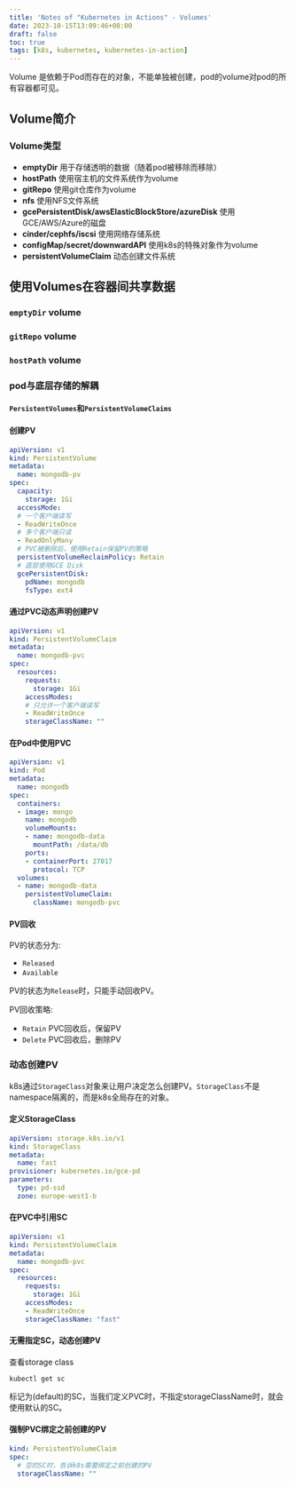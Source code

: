 ```yaml
---
title: 'Notes of "Kubernetes in Actions" - Volumes'
date: 2023-10-15T13:09:46+08:00
draft: false
toc: true
tags: [k8s, kubernetes, kubernetes-in-action]
---
```


Volume 是依赖于Pod而存在的对象，不能单独被创建，pod的volume对pod的所有容器都可见。

## Volume简介

### Volume类型

* **emptyDir** 用于存储透明的数据（随着pod被移除而移除）
* **hostPath** 使用宿主机的文件系统作为volume
* **gitRepo** 使用git仓库作为volume
* **nfs** 使用NFS文件系统
* **gcePersistentDisk/awsElasticBlockStore/azureDisk** 使用GCE/AWS/Azure的磁盘
* **cinder/cephfs/iscsi** 使用网络存储系统
* **configMap/secret/downwardAPI** 使用k8s的特殊对象作为volume
* **persistentVolumeClaim** 动态创建文件系统

## 使用Volumes在容器间共享数据

### `emptyDir` volume

### `gitRepo` volume

### `hostPath` volume

### pod与底层存储的解耦

#### `PersistentVolumes`和`PersistentVolumeClaims`

#### 创建PV

```yaml
apiVersion: v1
kind: PersistentVolume
metadata:
  name: mongodb-pv
spec:
  capacity:
    storage: 1Gi
  accessMode:
  # 一个客户端读写
  - ReadWriteOnce
  # 多个客户端只读
  - ReadOnlyMany
  # PVC被删除后，使用Retain保留PV的策略
  persistentVolumeReclaimPolicy: Retain
  # 底层使用GCE Disk
  gcePersistentDisk:
    pdName: mongodb
    fsType: ext4
```

#### 通过PVC动态声明创建PV

```yaml
apiVersion: v1
kind: PersistentVolumeClaim
metadata:
  name: mongodb-pvc
spec:
  resources:
    requests:
      storage: 1Gi
    accessModes:
    # 只允许一个客户端读写
    - ReadWriteOnce
    storageClassName: ""
```

#### 在Pod中使用PVC

```yaml
apiVersion: v1
kind: Pod
metadata:
  name: mongodb
spec:
  containers:
  - image: mongo
    name: mongodb
    volumeMounts:
    - name: mongodb-data
      mountPath: /data/db
    ports:
    - containerPort: 27017
      protocol: TCP
  volumes:
  - name: mongodb-data
    persistentVolumeClaim:
      className: mongodb-pvc
```

#### PV回收

PV的状态分为:

* `Released`
* `Available`

PV的状态为`Release`时，只能手动回收PV。

PV回收策略:

* `Retain` PVC回收后，保留PV
* `Delete` PVC回收后，删除PV

### 动态创建PV

k8s通过`StorageClass`对象来让用户决定怎么创建PV。`StorageClass`不是namespace隔离的，而是k8s全局存在的对象。

#### 定义StorageClass

```yaml
apiVersion: storage.k8s.io/v1
kind: StorageClass
metadata:
  name: fast
provisioner: kubernetes.io/gce-pd
parameters:
  type: pd-ssd
  zone: europe-west1-b
```

#### 在PVC中引用SC

```yaml
apiVersion: v1
kind: PersistentVolumeClaim
metadata:
  name: mongodb-pvc
spec:
  resources:
    requests:
      storage: 1Gi
    accessModes:
    - ReadWriteOnce
    storageClassName: "fast"
```

#### 无需指定SC，动态创建PV

查看storage class

```shell
kubectl get sc
```

标记为(default)的SC，当我们定义PVC时，不指定storageClassName时，就会使用默认的SC。

#### 强制PVC绑定之前创建的PV

```yaml
kind: PersistentVolumeClaim
spec:
  # 空的SC时，告诉k8s需要绑定之前创建的PV
  storageClassName: ""
```
